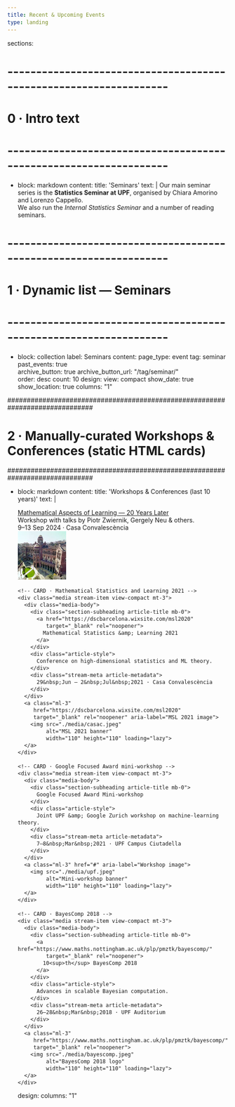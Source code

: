 ```yaml
---
title: Recent & Upcoming Events
type: landing
---
```


sections:
  # ------------------------------------------------------------------
  # 0 · Intro text
  # ------------------------------------------------------------------
  - block: markdown
    content:
      title: '<span id="seminars">Seminars</span>'
      text: |
        Our main seminar series is the **Statistics Seminar at UPF**, organised by Chiara Amorino and Lorenzo Cappello.  
        We also run the *Internal Statistics Seminar* and a number of reading seminars.

  # ------------------------------------------------------------------
  # 1 · Dynamic list — Seminars
  # ------------------------------------------------------------------
  - block: collection
    label: Seminars
    content:
      page_type: event
      tag: seminar
      past_events: true           
      archive_button: true
      archive_button_url: "/tag/seminar/"   
      order: desc
      count: 10
    design:
      view: compact
      show_date: true
      show_location: true
      columns: "1"

      
##############################################################################
  # 2 · Manually-curated Workshops & Conferences (static HTML cards)
  ##############################################################################
  - block: markdown
    content:
      title: '<span id="conferences">Workshops & Conferences (last 10 years)</span>'
      text: |
        <!-- CARD · Mathematical Aspects of Learning - 20 Years Later -->
        <div class="media stream-item view-compact">
          <div class="media-body">
            <div class="section-subheading article-title mb-0">
              <a href="https://www.crm.cat/mathematical-aspects-of-learning-theory/"
                 target="_blank" rel="noopener">
                Mathematical Aspects of Learning — 20 Years Later
              </a>
            </div>
            <div class="article-style">
              Workshop with talks by Piotr Zwiernik, Gergely Neu &amp; others.
            </div>
            <div class="stream-meta article-metadata">
              9–13&nbsp;Sep&nbsp;2024 · Casa Convalescència
            </div>
          </div>
          <a class="ml-3"
             href="https://www.crm.cat/mathematical-aspects-of-learning-theory/"
             target="_blank" rel="noopener"
             aria-label="Mathematical Aspects of Learning 2024">
            <img src="./media/casac.jpeg"
                 alt="Mathematical Aspects of Learning workshop image"
                 width="110" height="110" loading="lazy">
          </a>
        </div>

        <!-- CARD · Mathematical Statistics and Learning 2021 -->
        <div class="media stream-item view-compact mt-3">
          <div class="media-body">
            <div class="section-subheading article-title mb-0">
              <a href="https://dscbarcelona.wixsite.com/msl2020"
                 target="_blank" rel="noopener">
                Mathematical Statistics &amp; Learning 2021
              </a>
            </div>
            <div class="article-style">
              Conference on high-dimensional statistics and ML theory.
            </div>
            <div class="stream-meta article-metadata">
              29&nbsp;Jun – 2&nbsp;Jul&nbsp;2021 · Casa Convalescència
            </div>
          </div>
          <a class="ml-3"
             href="https://dscbarcelona.wixsite.com/msl2020"
             target="_blank" rel="noopener" aria-label="MSL 2021 image">
            <img src="./media/casac.jpeg"
                 alt="MSL 2021 banner"
                 width="110" height="110" loading="lazy">
          </a>
        </div>

        <!-- CARD · Google Focused Award mini-workshop -->
        <div class="media stream-item view-compact mt-3">
          <div class="media-body">
            <div class="section-subheading article-title mb-0">
              Google Focused Award Mini-workshop
            </div>
            <div class="article-style">
              Joint UPF &amp; Google Zurich workshop on machine-learning theory.
            </div>
            <div class="stream-meta article-metadata">
              7–8&nbsp;Mar&nbsp;2021 · UPF Campus Ciutadella
            </div>
          </div>
          <a class="ml-3" href="#" aria-label="Workshop image">
            <img src="./media/upf.jpeg"
                 alt="Mini-workshop banner"
                 width="110" height="110" loading="lazy">
          </a>
        </div>

        <!-- CARD · BayesComp 2018 -->
        <div class="media stream-item view-compact mt-3">
          <div class="media-body">
            <div class="section-subheading article-title mb-0">
              <a href="https://www.maths.nottingham.ac.uk/plp/pmztk/bayescomp/"
                 target="_blank" rel="noopener">
                10<sup>th</sup> BayesComp 2018
              </a>
            </div>
            <div class="article-style">
              Advances in scalable Bayesian computation.
            </div>
            <div class="stream-meta article-metadata">
              26–28&nbsp;Mar&nbsp;2018 · UPF Auditorium
            </div>
          </div>
          <a class="ml-3"
             href="https://www.maths.nottingham.ac.uk/plp/pmztk/bayescomp/"
             target="_blank" rel="noopener">
            <img src="./media/bayescomp.jpeg"
                 alt="BayesComp 2018 logo"
                 width="110" height="110" loading="lazy">
          </a>
        </div>
    design:
      columns: "1"